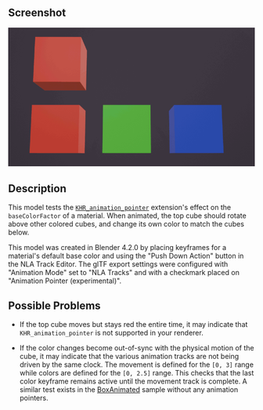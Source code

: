 ## Screenshot

![screenshot](screenshot/screenshot-large.gif)

## Description

This model tests the [`KHR_animation_pointer`](https://github.com/KhronosGroup/glTF/tree/main/extensions/2.0/Khronos/KHR_animation_pointer) extension's effect on the `baseColorFactor` of a material.  When animated, the top cube should rotate above other colored cubes, and change its own color to match the cubes below.

This model was created in Blender 4.2.0 by placing keyframes for a material's default base color and using the "Push Down Action" button in the NLA Track Editor.  The glTF export settings were configured with "Animation Mode" set to "NLA Tracks" and with a checkmark placed on "Animation Pointer (experimental)".

## Possible Problems

- If the top cube moves but stays red the entire time, it may indicate that `KHR_animation_pointer` is not supported in your renderer.

- If the color changes become out-of-sync with the physical motion of the cube, it may indicate that the various animation tracks are not being driven by the same clock.  The movement is defined for the `[0, 3]` range while colors are defined for the `[0, 2.5]` range. This checks that the last color keyframe remains active until the movement track is complete. A similar test exists in the [BoxAnimated](../BoxAnimated) sample without any animation pointers.
